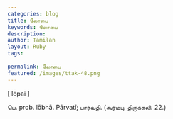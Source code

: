 ```yaml
---
categories: blog
title: லோபை
keywords: லோபை
description: 
author: Tamilan
layout: Ruby
tags: 
 
permalink: லோபை
featured: /images/ttak-48.png
---
```

  
[ lōpai ]  
  
பெ. prob. lōbhā. Pārvatī; பார்வதி. (கூர்மபு. திருக்கலி. 22.)